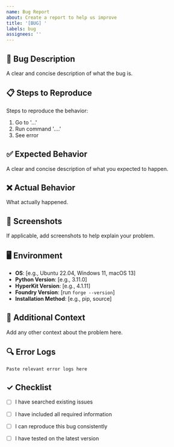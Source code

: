 ```yaml
---
name: Bug Report
about: Create a report to help us improve
title: '[BUG] '
labels: bug
assignees: ''
---
```


## 🐛 Bug Description

A clear and concise description of what the bug is.

## 📋 Steps to Reproduce

Steps to reproduce the behavior:
1. Go to '...'
2. Run command '....'
3. See error

## ✅ Expected Behavior

A clear and concise description of what you expected to happen.

## ❌ Actual Behavior

What actually happened.

## 📸 Screenshots

If applicable, add screenshots to help explain your problem.

## 🖥️ Environment

- **OS**: [e.g., Ubuntu 22.04, Windows 11, macOS 13]
- **Python Version**: [e.g., 3.11.0]
- **HyperKit Version**: [e.g., 4.1.11]
- **Foundry Version**: [run `forge --version`]
- **Installation Method**: [e.g., pip, source]

## 📝 Additional Context

Add any other context about the problem here.

## 🔍 Error Logs

```
Paste relevant error logs here
```

## ✓ Checklist

- [ ] I have searched existing issues
- [ ] I have included all required information
- [ ] I can reproduce this bug consistently
- [ ] I have tested on the latest version

